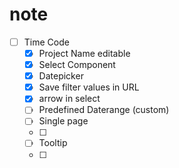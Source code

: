 # note
- [ ] Time Code
  - [x] Project Name editable
  - [x] Select Component
  - [x] Datepicker
  - [x] Save filter values in URL
  - [x] arrow in select
  - [ ] Predefined Daterange (custom)
  - [ ] Single page
  - [ ]
  - [ ] Tooltip
  - [ ] 

